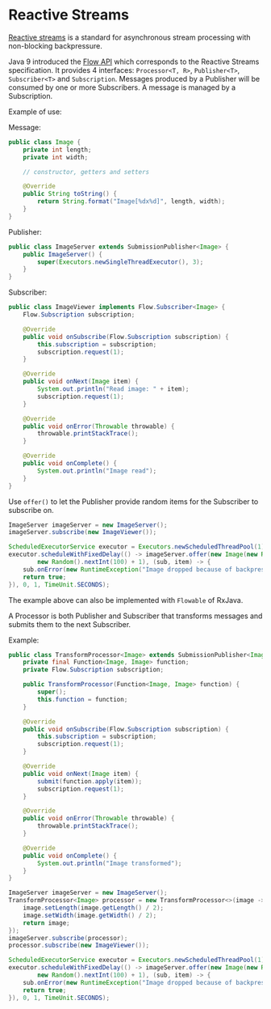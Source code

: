 # Reactive Streams

[Reactive streams](http://www.reactive-streams.org/) is a standard for asynchronous stream processing with non-blocking backpressure.

Java 9 introduced the [Flow API](https://docs.oracle.com/javase/9/docs/api/java/util/concurrent/Flow.html) which corresponds to the Reactive Streams specification. It provides 4 interfaces: `Processor<T, R>`, `Publisher<T>`, `Subscriber<T>` and `Subscription`. Messages produced by a Publisher will be consumed by one or more Subscribers. A message is managed by a Subscription.

Example of use:

Message:

```java
public class Image {
    private int length;
    private int width;

    // constructor, getters and setters

    @Override
    public String toString() {
        return String.format("Image[%dx%d]", length, width);
    }
}
```

Publisher:

```java
public class ImageServer extends SubmissionPublisher<Image> {
    public ImageServer() {
        super(Executors.newSingleThreadExecutor(), 3);
    }
}
```

Subscriber:

```java
public class ImageViewer implements Flow.Subscriber<Image> {
    Flow.Subscription subscription;

    @Override
    public void onSubscribe(Flow.Subscription subscription) {
        this.subscription = subscription;
        subscription.request(1);
    }

    @Override
    public void onNext(Image item) {
        System.out.println("Read image: " + item);
        subscription.request(1);
    }

    @Override
    public void onError(Throwable throwable) {
        throwable.printStackTrace();
    }

    @Override
    public void onComplete() {
        System.out.println("Image read");
    }
}
```

Use `offer()` to let the Publisher provide random items for the Subscriber to subscribe on.

```java
ImageServer imageServer = new ImageServer();
imageServer.subscribe(new ImageViewer());

ScheduledExecutorService executor = Executors.newScheduledThreadPool(1);
executor.scheduleWithFixedDelay(() -> imageServer.offer(new Image(new Random().nextInt(100) + 1,
        new Random().nextInt(100) + 1), (sub, item) -> {
    sub.onError(new RuntimeException("Image dropped because of backpressure"));
    return true;
}), 0, 1, TimeUnit.SECONDS);
```

The example above can also be implemented with `Flowable` of RxJava.

A Processor is both Publisher and Subscriber that transforms messages and submits them to the next Subscriber.

Example:

```java
public class TransformProcessor<Image> extends SubmissionPublisher<Image> implements Flow.Processor<Image, Image> {
    private final Function<Image, Image> function;
    private Flow.Subscription subscription;

    public TransformProcessor(Function<Image, Image> function) {
        super();
        this.function = function;
    }

    @Override
    public void onSubscribe(Flow.Subscription subscription) {
        this.subscription = subscription;
        subscription.request(1);
    }

    @Override
    public void onNext(Image item) {
        submit(function.apply(item));
        subscription.request(1);
    }

    @Override
    public void onError(Throwable throwable) {
        throwable.printStackTrace();
    }

    @Override
    public void onComplete() {
        System.out.println("Image transformed");
    }
}
```

```java
ImageServer imageServer = new ImageServer();
TransformProcessor<Image> processor = new TransformProcessor<>(image -> {
    image.setLength(image.getLength() / 2);
    image.setWidth(image.getWidth() / 2);
    return image;
});
imageServer.subscribe(processor);
processor.subscribe(new ImageViewer());

ScheduledExecutorService executor = Executors.newScheduledThreadPool(1);
executor.scheduleWithFixedDelay(() -> imageServer.offer(new Image(new Random().nextInt(100) + 1,
        new Random().nextInt(100) + 1), (sub, item) -> {
    sub.onError(new RuntimeException("Image dropped because of backpressure"));
    return true;
}), 0, 1, TimeUnit.SECONDS);
```
